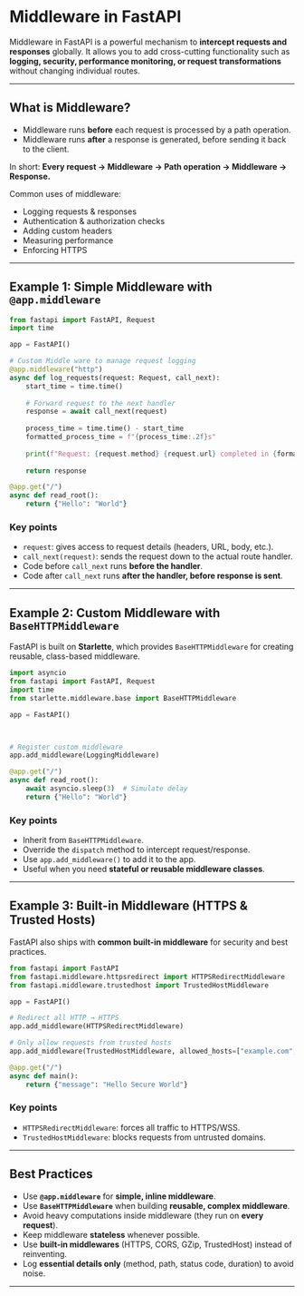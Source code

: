 # Middleware in FastAPI

Middleware in FastAPI is a powerful mechanism to **intercept requests and responses** globally.
It allows you to add cross-cutting functionality such as **logging, security, performance monitoring, or request transformations** without changing individual routes.

---

## What is Middleware?

* Middleware runs **before** each request is processed by a path operation.
* Middleware runs **after** a response is generated, before sending it back to the client.

In short: **Every request → Middleware → Path operation → Middleware → Response.**

Common uses of middleware:

* Logging requests & responses
* Authentication & authorization checks
* Adding custom headers
* Measuring performance
* Enforcing HTTPS

---

## Example 1: Simple Middleware with `@app.middleware`

```python
from fastapi import FastAPI, Request
import time

app = FastAPI()

# Custom Middle ware to manage request logging
@app.middleware("http")
async def log_requests(request: Request, call_next):
    start_time = time.time()
    
    # Forward request to the next handler
    response = await call_next(request)
    
    process_time = time.time() - start_time
    formatted_process_time = f"{process_time:.2f}s"
    
    print(f"Request: {request.method} {request.url} completed in {formatted_process_time}")
    
    return response

@app.get("/")
async def read_root():
    return {"Hello": "World"}
```

### Key points

* `request`: gives access to request details (headers, URL, body, etc.).
* `call_next(request)`: sends the request down to the actual route handler.
* Code before `call_next` runs **before the handler**.
* Code after `call_next` runs **after the handler, before response is sent**.

---

## Example 2: Custom Middleware with `BaseHTTPMiddleware`

FastAPI is built on **Starlette**, which provides `BaseHTTPMiddleware` for creating reusable, class-based middleware.

```python
import asyncio
from fastapi import FastAPI, Request
import time
from starlette.middleware.base import BaseHTTPMiddleware

app = FastAPI()



# Register custom middleware
app.add_middleware(LoggingMiddleware)

@app.get("/")
async def read_root():
    await asyncio.sleep(3)  # Simulate delay
    return {"Hello": "World"}
```

### Key points

* Inherit from `BaseHTTPMiddleware`.
* Override the `dispatch` method to intercept request/response.
* Use `app.add_middleware()` to add it to the app.
* Useful when you need **stateful or reusable middleware classes**.

---

## Example 3: Built-in Middleware (HTTPS & Trusted Hosts)

FastAPI also ships with **common built-in middleware** for security and best practices.

```python
from fastapi import FastAPI
from fastapi.middleware.httpsredirect import HTTPSRedirectMiddleware
from fastapi.middleware.trustedhost import TrustedHostMiddleware

app = FastAPI()

# Redirect all HTTP → HTTPS
app.add_middleware(HTTPSRedirectMiddleware)

# Only allow requests from trusted hosts
app.add_middleware(TrustedHostMiddleware, allowed_hosts=["example.com", "*.example.com"])

@app.get("/")
async def main():
    return {"message": "Hello Secure World"}
```

### Key points

* `HTTPSRedirectMiddleware`: forces all traffic to HTTPS/WSS.
* `TrustedHostMiddleware`: blocks requests from untrusted domains.

---

## Best Practices

* Use **`@app.middleware`** for **simple, inline middleware**.
* Use **`BaseHTTPMiddleware`** when building **reusable, complex middleware**.
* Avoid heavy computations inside middleware (they run on **every request**).
* Keep middleware **stateless** whenever possible.
* Use **built-in middlewares** (HTTPS, CORS, GZip, TrustedHost) instead of reinventing.
* Log **essential details only** (method, path, status code, duration) to avoid noise.

---
